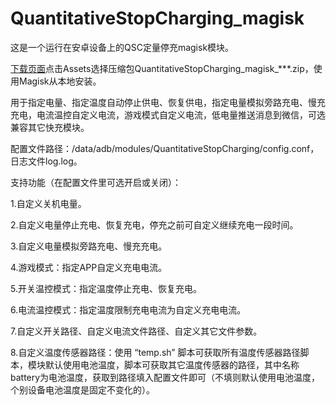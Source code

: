 # QuantitativeStopCharging_magisk
这是一个运行在安卓设备上的QSC定量停充magisk模块。

[下载页面](https://github.com/410154425/QuantitativeStopCharging_magisk/releases)点击Assets选择压缩包QuantitativeStopCharging_magisk_***.zip，使用Magisk从本地安装。

用于指定电量、指定温度自动停止供电、恢复供电，指定电量模拟旁路充电、慢充充电，电流温控自定义电流，游戏模式自定义电流，低电量推送消息到微信，可选兼容其它快充模块。

配置文件路径：/data/adb/modules/QuantitativeStopCharging/config.conf，日志文件log.log。

支持功能（在配置文件里可选开启或关闭）：

1.自定义关机电量。

2.自定义电量停止充电、恢复充电，停充之前可自定义继续充电一段时间。

3.自定义电量模拟旁路充电、慢充充电。

4.游戏模式：指定APP自定义充电电流。

5.开关温控模式：指定温度停止充电、恢复充电。

6.电流温控模式：指定温度限制充电电流为自定义充电电流。

7.自定义开关路径、自定义电流文件路径、自定义其它文件参数。

8.自定义温度传感器路径：使用 “temp.sh” 脚本可获取所有温度传感器路径脚本，模块默认使用电池温度，脚本可获取其它温度传感器的路径，其中名称battery为电池温度，获取到路径填入配置文件即可（不填则默认使用电池温度，个别设备电池温度是固定不变化的）。

